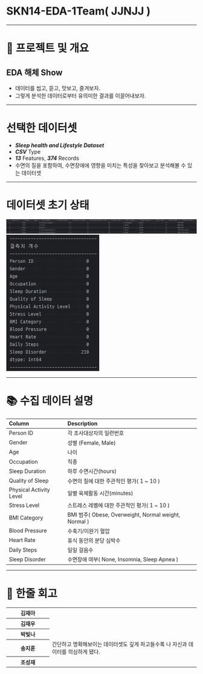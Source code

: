 # SKN14-EDA-1Team( JJNJJ )

------------------------------------------------------------------------------
# 🚀 프로젝트 및 개요

## EDA 해체 Show
- 데이터를 씹고, 뜯고, 맛보고, 즐겨보자.
- 그렇게 분석한 데이터로부터 유의미한 결과를 이끌어내보자.

------------------------------------------------------------------------------
# 선택한 데이터셋
- _**Sleep health and Lifestyle Dataset**_
- _**CSV**_ Type
- _**13**_ Features, _**374**_ Records
- 수면의 질을 포함하여, 수면장애에 영향을 미치는 특성을 찾아보고 분석해볼 수 있는 데이터셋

------------------------------------------------------------------------------
# 데이터셋 초기 상태
![데이터 최초 로드 후 상태](readme_img/01_first_dataframe.jpg)
![컬럼별 결측치 개수](readme_img/jh_05_isna_check.jpg)

------------------------------------------------------------------------------
# 📚 수집 데이터 설명

| Column                  | Description                                           |
|:------------------------|:------------------------------------------------------|
| Person ID               | 각 조사대상자의 일련번호                              |
| Gender                  | 성별 (Female, Male)                                   |
| Age                     | 나이                                                  |
| Occupation              | 직종                                                  |
| Sleep Duration          | 하루 수면시간(hours)                                  |
| Quality of Sleep        | 수면의 질에 대한 주관적인 평가( 1 ~ 10 )              |
| Physical Activity Level | 일별 육체활동 시간(minutes)                           |
| Stress Level            | 스트레스 레벨에 대한 주관적인 평가( 1 ~ 10 )          |
| BMI Category            | BMI 범주( Obese, Overweight, Normal weight, Normal )  |
| Blood Pressure          | 수축기/이완기 혈압                                    |
| Heart Rate              | 휴식 동안의 분당 심박수                               |
| Daily Steps             | 일일 걸음수                                           |
| Sleep Disorder          | 수면장애 여부( None, Insomnia, Sleep Apnea )          |

------------------------------------------------------------------------------
# 💭 한줄 회고
<table>
  <tbody>
    <tr><th width="100"><strong>김재아</strong></th><td></td></tr>
    <tr><th width="100"><strong>김재우</strong></th><td></td></tr>
    <tr><th width="100"><strong>박빛나</strong></th><td></td></tr>
    <tr><th width="100"><strong>송지훈</strong></th><td>간단하고 명확해보이는 데이터셋도 깊게 파고들수록 나 자신과 데이터를 의심하게 됐다.</td></tr>
    <tr><th width="100"><strong>조성재</strong></th><td></td></tr>
  </tbody>
</table>